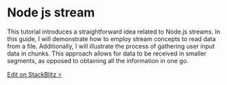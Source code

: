 # Node js stream 
This tutorial introduces a straightforward idea related to Node.js streams. In this guide, I will demonstrate how to employ stream concepts to read data from a file. Additionally, I will illustrate the process of gathering user input data in chunks. This approach allows for data to be received in smaller segments, as opposed to obtaining all the information in one go.

[Edit on StackBlitz ⚡️](https://stackblitz.com/edit/node-dmbz1u)